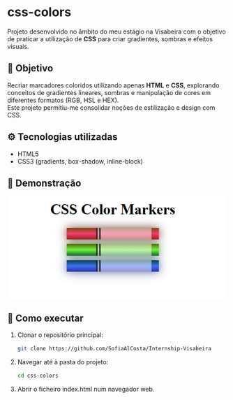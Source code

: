 # css-colors

Projeto desenvolvido no âmbito do meu estágio na Visabeira com o objetivo de praticar a utilização de **CSS** para criar gradientes, sombras e efeitos visuais.

## 🧠 Objetivo

Recriar marcadores coloridos utilizando apenas **HTML** e **CSS**, explorando conceitos de gradientes lineares, sombras e manipulação de cores em diferentes formatos (RGB, HSL e HEX).  
Este projeto permitiu-me consolidar noções de estilização e design com CSS.

## ⚙️ Tecnologias utilizadas

- HTML5  
- CSS3 (gradients, box-shadow, inline-block)

## 📸 Demonstração

![Marcadores coloridos](./screenshot.png)

## 🚀 Como executar

1. Clonar o repositório principal:

   ```bash
   git clone https://github.com/SofiaAlCosta/Internship-Visabeira
    ```

2. Navegar até à pasta do projeto:

    ```bash
   cd css-colors
    ```

3. Abrir o ficheiro index.html num navegador web.